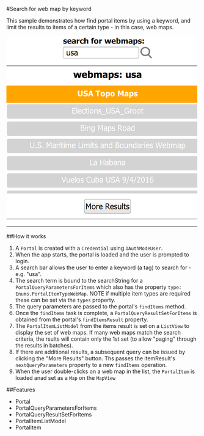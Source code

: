 #Search for web map by keyword

This sample demonstrates how find portal items by using a keyword, and limit the results to items of a certain type - in this case, web maps.

![](screenshot.png)

##How it works
1. A `Portal` is created with a `Credential` using `OAuthModeUser`.
2. When the app starts, the portal is loaded and the user is prompted to login.
3. A search bar allows the user to enter a keyword (a tag) to search for - e.g. "usa". 
4. The search term is bound to the searchString for a `PortalQueryParametersForItems` which also has the property `type: Enums.PortalItemTypeWebMap`. NOTE if multiple item types are required these can be set via the `types` property.
5. The query parameters are passed to the portal's `findItems` method.
6. Once the `findItems` task is complete, a `PortalQueryResultSetForItems` is obtained from the portal's `findItemsResult` property.
7. The `PortalItemListModel` from the items result is set on a `ListView` to display the set of web maps. If many web maps match the search criteria, the rsults will contain only the 1st set (to allow "paging" through the results in batches).
8. If there are additional results, a subsequent query can be issued by clicking the "More Results" button. Ths passes the itemResult's `nextQueryParameters` property to a new `findItems` operation.
9. When the user double-clicks on a web map in the list, the `PortalItem` is loaded anad set as a `Map` on the `MapView`

##Features
- Portal
- PortalQueryParametersForItems
- PortalQueryResultSetForItems
- PortalItemListModel
- PortalItem